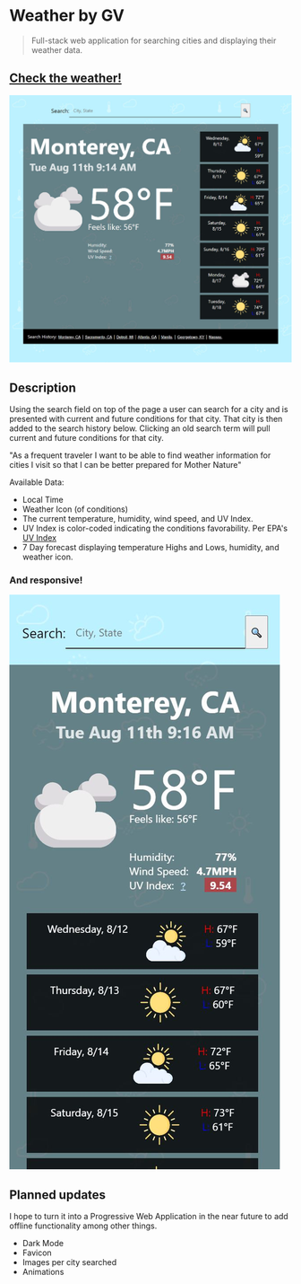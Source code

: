 # Weather by GV

> Full-stack web application for searching cities and displaying their weather data.

## [Check the weather!](https://bit.ly/31aTaNS)

![Screenshot](./src/capture1.jpg)

## Description

Using the search field on top of the page a user can search for a city and is presented with current and future conditions for that city. That city is then added to the search history below. Clicking an old search term will pull current and future conditions for that city.

"As a frequent traveler I want to be able to find weather information for cities I visit so that I can be better prepared for Mother Nature"

Available Data:

- Local Time
- Weather Icon (of conditions)
- The current temperature, humidity, wind speed, and UV Index.
- UV Index is color-coded indicating the conditions favorability. Per EPA's [UV Index](https://www.epa.gov/sunsafety/uv-index-scale-0)
- 7 Day forecast displaying temperature Highs and Lows, humidity, and weather icon.

### And responsive!

![Screenshot](./src/capture2.jpg)

## Planned updates

I hope to turn it into a Progressive Web Application in the near future to add offline functionality among other things.

- Dark Mode
- Favicon
- Images per city searched
- Animations
